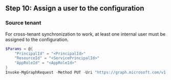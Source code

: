 ## Step 10: Assign a user to the configuration

### Source tenant

For cross-tenant synchronization to work, at least one internal user must be assigned to the configuration.

```PowerShell
$Params = @{
    "PrincipalId" = "<PrincipalId>"
    "ResourceId" = "<ServicePrincipalId>"
    "AppRoleId" = "<AppRoleId>"
}
Invoke-MgGraphRequest -Method PUT -Uri "https://graph.microsoft.com/v1.0/servicePrincipals/<ServicePrincipalId>/appRoleAssignments" -Body $Params
```